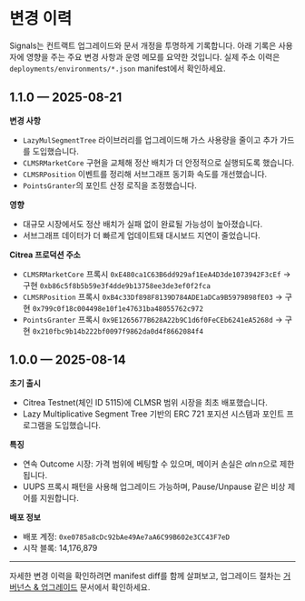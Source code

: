 # 변경 이력

Signals는 컨트랙트 업그레이드와 문서 개정을 투명하게 기록합니다. 아래 기록은 사용자에 영향을 주는 주요 변경 사항과 운영 메모를 요약한 것입니다. 실제 주소 이력은 `deployments/environments/*.json` manifest에서 확인하세요.

## 1.1.0 — 2025-08-21

**변경 사항**
- `LazyMulSegmentTree` 라이브러리를 업그레이드해 가스 사용량을 줄이고 추가 가드를 도입했습니다.
- `CLMSRMarketCore` 구현을 교체해 정산 배치가 더 안정적으로 실행되도록 했습니다.
- `CLMSRPosition` 이벤트를 정리해 서브그래프 동기화 속도를 개선했습니다.
- `PointsGranter`의 포인트 산정 로직을 조정했습니다.

**영향**
- 대규모 시장에서도 정산 배치가 실패 없이 완료될 가능성이 높아졌습니다.
- 서브그래프 데이터가 더 빠르게 업데이트돼 대시보드 지연이 줄었습니다.

**Citrea 프로덕션 주소**
- `CLMSRMarketCore` 프록시 `0xE480ca1C63B6dd929af1EeA4D3de1073942F3cEf` → 구현 `0xb86c5f8b5b59e3f4dde9b13758ee3de3ef0f2fca`
- `CLMSRPosition` 프록시 `0xB4c33Df898F8139D784ADE1aDCa9B5979898fE03` → 구현 `0x799c0f18c004498e10f1e47631ba48055762c972`
- `PointsGranter` 프록시 `0x9E1265677B628A22b9C1d6f0FeCEb6241eA5268d` → 구현 `0x210fbc9b14b222bf0097f9862da0d4f8662084f4`

## 1.0.0 — 2025-08-14

**초기 출시**
- Citrea Testnet(체인 ID 5115)에 CLMSR 범위 시장을 최초 배포했습니다.
- Lazy Multiplicative Segment Tree 기반의 ERC 721 포지션 시스템과 포인트 프로그램을 도입했습니다.

**특징**
- 연속 Outcome 시장: 가격 범위에 베팅할 수 있으며, 메이커 손실은 $\alpha \ln n$으로 제한됩니다.
- UUPS 프록시 패턴을 사용해 업그레이드 가능하며, Pause/Unpause 같은 비상 제어를 지원합니다.

**배포 정보**
- 배포 계정: `0xe0785a8cDc92bAe49Ae7aA6C99B602e3CC43F7eD`
- 시작 블록: 14,176,879

---

자세한 변경 이력을 확인하려면 manifest diff를 함께 살펴보고, 업그레이드 절차는 [거버넌스 & 업그레이드](../governance/upgrades.md) 문서에서 확인하세요.
